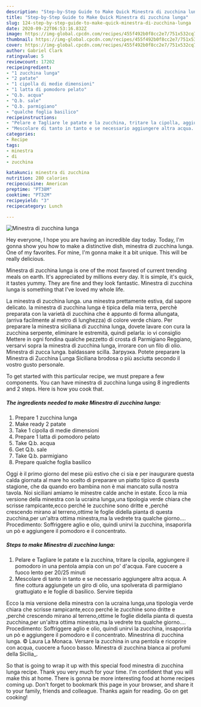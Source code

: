```yaml
---
description: "Step-by-Step Guide to Make Quick Minestra di zucchina lunga"
title: "Step-by-Step Guide to Make Quick Minestra di zucchina lunga"
slug: 124-step-by-step-guide-to-make-quick-minestra-di-zucchina-lunga
date: 2020-09-22T06:53:16.832Z
image: https://img-global.cpcdn.com/recipes/455f492b0f8cc2e7/751x532cq70/minestra-di-zucchina-lunga-recipe-main-photo.jpg
thumbnail: https://img-global.cpcdn.com/recipes/455f492b0f8cc2e7/751x532cq70/minestra-di-zucchina-lunga-recipe-main-photo.jpg
cover: https://img-global.cpcdn.com/recipes/455f492b0f8cc2e7/751x532cq70/minestra-di-zucchina-lunga-recipe-main-photo.jpg
author: Gabriel Clark
ratingvalue: 5
reviewcount: 17202
recipeingredient:
- "1 zucchina lunga"
- "2 patate"
- "1 cipolla di medie dimensioni"
- "1 latta di pomodoro pelato"
- "Q.b. acqua"
- "Q.b. sale"
- "Q.b. parmigiano"
- "qualche foglia basilico"
recipeinstructions:
- "Pelare e Tagliare le patate e la zucchina, tritare la cipolla, aggiungere il pomodoro in una pentola ampia con un po&#39; d&#39;acqua. Fare cuocere a fuoco lento per 20/25 minuti"
- "Mescolare di tanto in tanto e se necessario aggiungere altra acqua. A fine cottura aggiungete un giro di olio, una spolverata di parmigiano grattugiato e le foglie di basilico. Servire tiepida"
categories:
- Recipe
tags:
- minestra
- di
- zucchina

katakunci: minestra di zucchina 
nutrition: 280 calories
recipecuisine: American
preptime: "PT38M"
cooktime: "PT32M"
recipeyield: "3"
recipecategory: Lunch

---
```



![Minestra di zucchina lunga](https://img-global.cpcdn.com/recipes/455f492b0f8cc2e7/751x532cq70/minestra-di-zucchina-lunga-recipe-main-photo.jpg)

Hey everyone, I hope you are having an incredible day today. Today, I'm gonna show you how to make a distinctive dish, minestra di zucchina lunga. One of my favorites. For mine, I'm gonna make it a bit unique. This will be really delicious.

Minestra di zucchina lunga is one of the most favored of current trending meals on earth. It's appreciated by millions every day. It is simple, it's quick, it tastes yummy. They are fine and they look fantastic. Minestra di zucchina lunga is something that I've loved my whole life.

La minestra di zucchina lunga. una minestra prettamente estiva, dal sapore delicato. la minestra di zucchina lunga è tipica della mia terra, perchè preparata con la varietà di zucchina che è appunto di forma allungata,(arriva facilmente al metro di lunghezza) di colore verde chiaro. Per preparare la minestra siciliana di zucchina lunga, dovete lavare con cura la zucchina serpente, eliminare le estremità, quindi pelarla: io vi consiglio Mettere in ogni fondina qualche pezzetto di crosta di Parmigiano Reggiano, versarvi sopra la minestra di zucchina lunga, irrorare con un filo di olio. Minestra di zucca lunga. baldassare scilla. Загрузка. Potete preparare la Minestra di Zucchina Lunga Siciliana brodosa o più asciutta secondo il vostro gusto personale.


To get started with this particular recipe, we must prepare a few components. You can have minestra di zucchina lunga using 8 ingredients and 2 steps. Here is how you cook that.

<!--inarticleads1-->

##### The ingredients needed to make Minestra di zucchina lunga:

1. Prepare 1 zucchina lunga
1. Make ready 2 patate
1. Take 1 cipolla di medie dimensioni
1. Prepare 1 latta di pomodoro pelato
1. Take Q.b. acqua
1. Get Q.b. sale
1. Take Q.b. parmigiano
1. Prepare qualche foglia basilico


Oggi è il primo giorno del mese più estivo che ci sia e per inaugurare questa calda giornata al mare ho scelto di preparare un piatto tipico di questa stagione, che da quando ero bambina non è mai mancato sulla nostra tavola. Noi siciliani amiamo le minestre calde anche in estate. Ecco la mia versione della minestra con la ucraina lunga,una tipologia verde chiara che scrisse rampicante,ecco perché le zucchine sono dritte e ,perché crescendo mirano al terreno,ottime le foglie didella pianta di questa zucchina,per un&#39;altra ottima minestra,ma la vedrete tra qualche giorno…. Procedimento: Soffriggere aglio e olio, quindi unirvi la zucchina, insaporirla un pò e aggiungere il pomodoro e il concentrato. 

<!--inarticleads2-->

##### Steps to make Minestra di zucchina lunga:

1. Pelare e Tagliare le patate e la zucchina, tritare la cipolla, aggiungere il pomodoro in una pentola ampia con un po&#39; d&#39;acqua. Fare cuocere a fuoco lento per 20/25 minuti
1. Mescolare di tanto in tanto e se necessario aggiungere altra acqua. A fine cottura aggiungete un giro di olio, una spolverata di parmigiano grattugiato e le foglie di basilico. Servire tiepida


Ecco la mia versione della minestra con la ucraina lunga,una tipologia verde chiara che scrisse rampicante,ecco perché le zucchine sono dritte e ,perché crescendo mirano al terreno,ottime le foglie didella pianta di questa zucchina,per un&#39;altra ottima minestra,ma la vedrete tra qualche giorno…. Procedimento: Soffriggere aglio e olio, quindi unirvi la zucchina, insaporirla un pò e aggiungere il pomodoro e il concentrato. Minestrina di zucchina lunga. © Laura La Monaca. Versare la zucchina in una pentola e ricoprire con acqua, cuocere a fuoco basso. Minestra di zucchina bianca ai profumi della Sicilia_. 

So that is going to wrap it up with this special food minestra di zucchina lunga recipe. Thank you very much for your time. I'm confident that you will make this at home. There is gonna be more interesting food at home recipes coming up. Don't forget to bookmark this page in your browser, and share it to your family, friends and colleague. Thanks again for reading. Go on get cooking!
